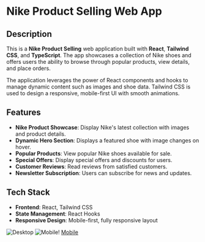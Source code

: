 # Nike Product Selling Web App

## Description
This is a **Nike Product Selling** web application built with **React**, **Tailwind CSS**, and **TypeScript**. The app showcases a collection of Nike shoes and offers users the ability to browse through popular products, view details, and place orders.

The application leverages the power of React components and hooks to manage dynamic content such as images and shoe data. Tailwind CSS is used to design a responsive, mobile-first UI with smooth animations.

## Features
- **Nike Product Showcase**: Display Nike's latest collection with images and product details.
- **Dynamic Hero Section**: Displays a featured shoe with image changes on hover.
- **Popular Products**: View popular Nike shoes available for sale.
- **Special Offers**: Display special offers and discounts for users.
- **Customer Reviews**: Read reviews from satisfied customers.
- **Newsletter Subscription**: Users can subscribe for news and updates.

## Tech Stack
- **Frontend**: React, Tailwind CSS
- **State Management**: React Hooks
- **Responsive Design**: Mobile-first, fully responsive layout

![Desktop](https://github.com/user-attachments/assets/07a00c61-78cc-46b3-87cc-a410f6885448)
![Mobile](https://github.com/user-attachments/assets/6c930291-d5ef-4b4f-a1a9-c8143489b127)!     [Mobile](https://github.com/user-attachments/assets/8d7a101b-8bcf-4457-bcb8-120a3eb658a7)

